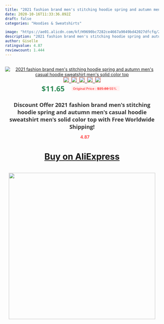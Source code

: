 ```yaml
---
title: "2021 fashion brand men's stitching hoodie spring and autumn men's casual hoodie sweatshirt men's solid color top"
date: 2020-10-16T11:33:36.892Z
draft: false
categories: "Hoodies & Sweatshirts"

image: "https://ae01.alicdn.com/kf/H9690bc7282ce4667a9049bd42027dfcfq/2021-fashion-brand-men-s-stitching-hoodie-spring-and-autumn-men-s-casual-hoodie-sweatshirt-men.jpg"
description: "2021 fashion brand men's stitching hoodie spring and autumn men's casual hoodie sweatshirt men's solid color top"
author: Giselle
ratingvalue: 4.87
reviewcount: 1.444
---
```

<br>
<div style="text-align: center;">
<a href="https://s.click.aliexpress.com/e/_AaO8BT" target="_blank" rel="nofollow noopener noreferrer"><img alt="2021 fashion brand men's stitching hoodie spring and autumn men's casual hoodie sweatshirt men's solid color top" class="magnifier-image" src="https://ae01.alicdn.com/kf/H9690bc7282ce4667a9049bd42027dfcfq/2021-fashion-brand-men-s-stitching-hoodie-spring-and-autumn-men-s-casual-hoodie-sweatshirt-men.jpg_640x640.jpg">
<br>
<img style="border:1px solid salmon" src="https://ae01.alicdn.com/kf/H9690bc7282ce4667a9049bd42027dfcfq/2021-fashion-brand-men-s-stitching-hoodie-spring-and-autumn-men-s-casual-hoodie-sweatshirt-men.jpg_120x120.jpg">&nbsp;&nbsp;<img style="border:1px solid salmon" src="https://ae01.alicdn.com/kf/H8b8a2896232c45d6b32c7b515ae2aaacL/2021-fashion-brand-men-s-stitching-hoodie-spring-and-autumn-men-s-casual-hoodie-sweatshirt-men.jpg_120x120.jpg">&nbsp;&nbsp;<img style="border:1px solid salmon" src="https://ae01.alicdn.com/kf/He502ba581ef5477eb811d72ddb1c234d6/2021-fashion-brand-men-s-stitching-hoodie-spring-and-autumn-men-s-casual-hoodie-sweatshirt-men.jpg_120x120.jpg">&nbsp;&nbsp;<img style="border:1px solid salmon" src="https://ae01.alicdn.com/kf/Haa7c245dd8594d7e8430d075348035c9U/2021-fashion-brand-men-s-stitching-hoodie-spring-and-autumn-men-s-casual-hoodie-sweatshirt-men.jpg_120x120.jpg">&nbsp;&nbsp;<img style="border:1px solid salmon" src="https://ae01.alicdn.com/kf/H532b506415b44a4091bf15f1629603c2T/2021-fashion-brand-men-s-stitching-hoodie-spring-and-autumn-men-s-casual-hoodie-sweatshirt-men.jpg_120x120.jpg"></a></div><br0>
<div style="text-align: center;"><span style="background-color: white; border: 0px; box-sizing: border-box; color: seagreen; display: inline-block; font-family: &quot;open sans&quot; , &quot;arial&quot; , &quot;helvetica&quot; , sans-serif , &quot;heiti&quot;; font-size: 24px; font-stretch: inherit; font-weight: 700; line-height: inherit; margin: 0px 10px 0px 0px; padding: 0px; vertical-align: middle;">$11.65 </span>
<span style="background: rgb(255 , 241 , 241); border-radius: 3px; border: 0px; box-sizing: border-box; color: #ff4747; display: inline-block; font-family: inherit; font-size: 12px; font-stretch: inherit; font-style: inherit; font-variant: inherit; font-weight: 600; line-height: inherit; margin: 0px; padding: 2px 5px; transform: scale(0.9); vertical-align: middle;">Original Price : <b style="text-decoration: line-through;">$25.88 </b> 55%&nbsp;&nbsp;</span></div>
<h1 style="color: #333333; display: inline-block; font-family: &quot;open sans&quot; , &quot;arial&quot; , &quot;helvetica&quot; , sans-serif , &quot;heiti&quot;; font-size: 18px; font-stretch: inherit; font-weight: 700; text-align: center;">Discount Offer 2021 fashion brand men's stitching hoodie spring and autumn men's casual hoodie sweatshirt men's solid color top with Free Worldwide Shipping!</h1>
<div style="color: #ff4747; text-align: center;">
<img src="https://4.bp.blogspot.com/-M0ZcTcb-5uY/XleCXlxnR4I/AAAAAAAAAEc/OrjgMkXV1oMQFaCRZj5HQwOCBcu3w1FegCPcBGAYYCw/s1600/star.png" style="height: 15px;">&nbsp;<b>4.87</b></div>
<div class="button_cont" align="center"><a class="buynow_a" href="https://s.click.aliexpress.com/e/_AaO8BT" target="_blank" rel="nofollow noopener noreferrer"><H1>Buy on AliExpress</H1></a></div><br>
<div class="separator" style="clear: both; text-align: center;">
<img src="https://lh3.googleusercontent.com/-pTy5HemUv9M/XlePHvY0dAI/AAAAAAAAAE4/0nX5iRUoIWY8eMW9Dpxeirr157OZliDIgCLcBGAsYHQ/s1600/badge.gif" width="480">
</div>
